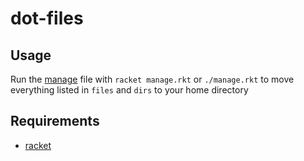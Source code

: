# dot-files

## Usage

Run the [manage](manage.rkt) file with `racket manage.rkt` or
`./manage.rkt` to move everything listed in `files` and `dirs` to your
home directory

## Requirements

* [racket](http://racket-lang.org)
